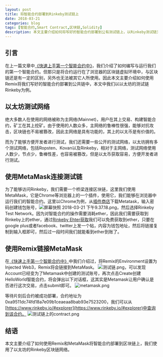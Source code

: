 ```yaml
---
layout: post
title: 将智能合约部署到Rinkeby测试链上
date: 2018-03-21
categories: blog
tags: [智能合约,Smart Contract,区块链,Solidity]
description: 本文主要介绍如何将写好的智能合约部署到公有测试链上，以Rinkeby测试链为例。
---
```


## 引言
在上一篇文章中[《快速上手第一个智能合约中》](https://www.jianshu.com/p/8039142d0b98)，我们介绍了如何编写与运行我们的第一个智能合约。但那只是将合约运行在了浏览器的区块链虚拟环境中，与区块链还是有一定的区别，另外也无法被其它人所使用。因此本文主要介绍如何使用Remix将我们写好的智能合约部署到公共链中，本文中我们以以太坊的测试链Rinkeby为例。

## 以太坊测试网络
绝大多数人在使用的网络被称为主网络(Mainnet)，用户在其上交易、构建智能合约，矿工在其上挖矿。由于使用的人数众多，主网络的鲁棒性很强，能够对抗攻击，区块链也不易被篡改，因此主网络是具有功能的，其上的以太币是有价值的。

而为了能够方便开发者进行测试，我们还需要一些公开的测试网络，以太坊拥有多个测试网络，包括Ropsten、Kovan以及Rinkeby，相对于主网络，测试网络使用人数少，节点少，鲁棒性差，也容易被篡改，但是以太币获取容易，方便开发者进行测试。

## 使用MetaMask连接测试链
为了能够访问Rinkeby，我们需要一个桥梁连接区块链，这里我们使用MetaMask，它是Chrome等浏览器上的一个插件，使用它，我们能够在浏览器中运行我们的智能合约。这里以Chrome为例，从[插件商店](https://chrome.google.com/webstore/detail/metamask/nkbihfbeogaeaoehlefnkodbefgpgknn)下载Metatask，输入密码创建钱包账号，![屏幕快照 2018-03-21 下午9.37.18.png](https://upload-images.jianshu.io/upload_images/1898595-eb2e11e3d910f8d6.png?imageMogr2/auto-orient/strip%7CimageView2/2/w/1240)，然后选择Rinkeby Test Network。因为对智能合约的操作需要消耗ether，因此我们需要获取到Rinkeby上的ether，通过[Rinkeby Ehter获取](https://faucet.rinkeby.io/)我们可以免费获取到ether，只要在google plus或者facebook、twitter上发一个帖，内容为钱包地址，然后将链接复制到输入框即可，然后过一段时间我们就能看到ether到账了。

## 使用Remix链接MetaMask
在[《快速上手第一个智能合约中》](https://www.jianshu.com/p/8039142d0b98)中我们介绍过，将Remix的Environment设置为Injected Web3，Remix将会链接到MetaMask。
![测试链.png](https://upload-images.jianshu.io/upload_images/1898595-c282106c96cdc8ca.png?imageMogr2/auto-orient/strip%7CimageView2/2/w/1240)，可以发现Account已经变为了Metamask中创建的测试账号，再次点击Create创建HelloWorld智能合约，将会弹出以下对话框，这其实是Metamask让用户确认是否进行这次交易，点击submit即可。
![metamask.png](https://upload-images.jianshu.io/upload_images/1898595-0b09ab225cdd3338.png?imageMogr2/auto-orient/strip%7CimageView2/2/w/1240)

等待片刻后合约被成功部署，合约地址为 0xa9511dc74fd18a7e09b1ceaeaa8bab93e7523200，我们可以从[https://www.rinkeby.io/#explorer](https://www.rinkeby.io/#explorer)中查询到该合约。
![测试链上的contract.png](https://upload-images.jianshu.io/upload_images/1898595-508194b13a7dcc1c.png?imageMogr2/auto-orient/strip%7CimageView2/2/w/1240)

## 结语
本文主要介绍了如何使用Remix和MetaMask将智能合约部署到区块链上，我们使用了以太坊的Rinkeby区块链网络。





